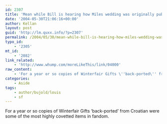 ```yaml
---
id: 2307
title: 'Mean while Bill is hearing how Miles wedding was originally published in Croatian (Bujold at WisCon)'
date: '2004-05-30T21:06:16+00:00'
author: Kellan
layout: post
guid: 'http://lm.quxx.info/?p=2307'
permalink: /2004/05/30/mean-while-bill-is-hearing-how-miles-wedding-was-originally-published-in-croatian-bujold-at-wiscon/
typo_id:
    - '2305'
mt_id:
    - '2082'
link_related:
    - 'http://www.whump.com/moreLikeThis/link/04000'
raw_content:
    - 'For a year or so copies of Winterfair Gifts \''back-ported\'' from Croatian were some of the most highly covetted items in fandom.'
categories:
    - Aside
tags:
    - author/bujold/louis
    - sf
---
```


For a year or so copies of Winterfair Gifts ‘back-ported’ from Croatian were some of the most highly covetted items in fandom.